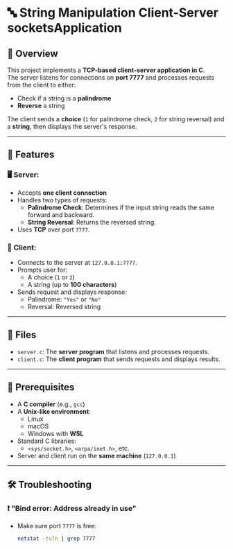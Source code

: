 # 🔤 String Manipulation Client-Server socketsApplication

## 📌 Overview

This project implements a **TCP-based client-server application in C**.  
The server listens for connections on **port 7777** and processes requests from the client to either:

- Check if a string is a **palindrome**
- **Reverse** a string

The client sends a **choice** (`1` for palindrome check, `2` for string reversal) and a **string**, then displays the server's response.

---

## 🌟 Features

### 🖥️ Server:
- Accepts **one client connection**
- Handles two types of requests:
  - **Palindrome Check**: Determines if the input string reads the same forward and backward.
  - **String Reversal**: Returns the reversed string.
- Uses **TCP** over port `7777`.

### 👤 Client:
- Connects to the server at `127.0.0.1:7777`.
- Prompts user for:
  - A choice (`1` or `2`)
  - A string (up to **100 characters**)
- Sends request and displays response:
  - Palindrome: `"Yes"` or `"No"`
  - Reversal: Reversed string

---

## 📁 Files

- `server.c`: The **server program** that listens and processes requests.
- `client.c`: The **client program** that sends requests and displays results.

---

## 🧰 Prerequisites

- A **C compiler** (e.g., `gcc`)
- A **Unix-like environment**:
  - Linux
  - macOS
  - Windows with **WSL**
- Standard C libraries:
  - `<sys/socket.h>`, `<arpa/inet.h>`, etc.
- Server and client run on the **same machine** (`127.0.0.1`)

---

## 🛠️ Troubleshooting

### ❗ "Bind error: Address already in use"
- Make sure port `7777` is free:
  ```bash
  netstat -tuln | grep 7777
